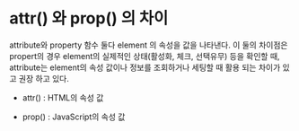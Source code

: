 # attr() 와 prop() 의 차이
attribute와 property 함수 둘다 element 의 속성을 값을 나타낸다.
이 둘의 차이점은 propert의 경우 element의 실제적인 상태(활성화, 체크, 선택유무) 등을 확인할 때, attribute는 element의 속성 값이나 정보를 조회하거나 세팅할 때 활용 되는 차이가 있고 권장 하고 있다.

- attr() : HTML의 속성 값

- prop() : JavaScript의 속성 값
